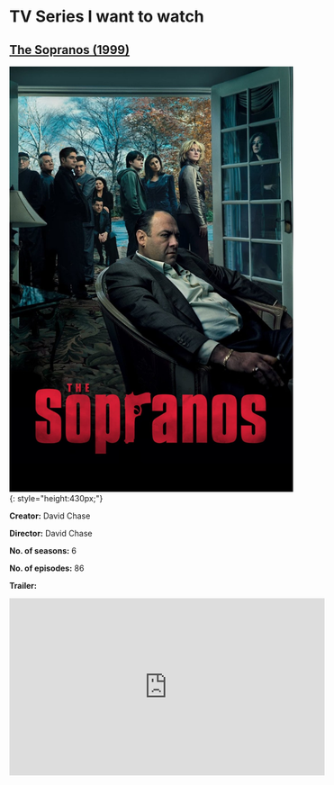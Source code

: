 # TV Series I want to watch

## [The Sopranos (1999)](https://en.wikipedia.org/wiki/The_Sopranos)

![Sopranos](img/sopranos.jpg){: style="height:430px;"}

**Creator:** David Chase

**Director:** David Chase

**No. of seasons:** 6

**No. of episodes:** 86

**Trailer:**

<iframe width="560" height="315" src="https://www.youtube.com/embed/Q8cBFvpqmH0?si=juVUzDfvoe2ibcKT" title="YouTube video player" frameborder="0" allow="accelerometer; autoplay; clipboard-write; encrypted-media; gyroscope; picture-in-picture; web-share" referrerpolicy="strict-origin-when-cross-origin" allowfullscreen></iframe>
